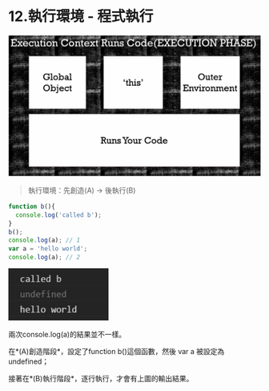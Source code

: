 # 12.執行環境 - 程式執行

<img src='images/12_001.jpg' width='600'/>

> 執行環境：先創造(A) -> 後執行(B)

```javascript
function b(){
  console.log('called b');
}
b();
console.log(a); // 1
var a = 'hello world';
console.log(a); // 2
```

<img src='images/12_002.jpg' width='200'>

兩次console.log(a)的結果並不一樣。

在*(A)創造階段*，設定了function b()這個函數，然後 var a 被設定為undefined；

接著在*(B)執行階段*，逐行執行，才會有上圖的輸出結果。